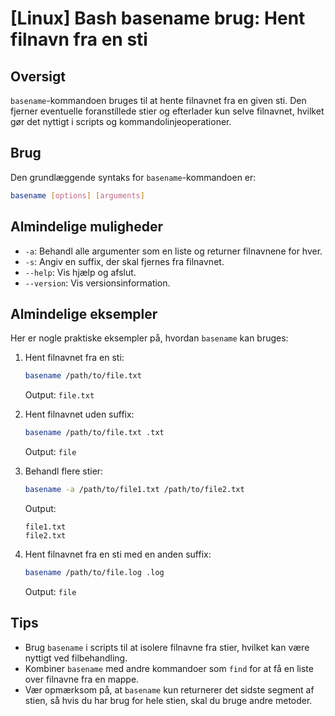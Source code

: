 # [Linux] Bash basename brug: Hent filnavn fra en sti

## Oversigt
`basename`-kommandoen bruges til at hente filnavnet fra en given sti. Den fjerner eventuelle foranstillede stier og efterlader kun selve filnavnet, hvilket gør det nyttigt i scripts og kommandolinjeoperationer.

## Brug
Den grundlæggende syntaks for `basename`-kommandoen er:

```bash
basename [options] [arguments]
```

## Almindelige muligheder
- `-a`: Behandl alle argumenter som en liste og returner filnavnene for hver.
- `-s`: Angiv en suffix, der skal fjernes fra filnavnet.
- `--help`: Vis hjælp og afslut.
- `--version`: Vis versionsinformation.

## Almindelige eksempler
Her er nogle praktiske eksempler på, hvordan `basename` kan bruges:

1. Hent filnavnet fra en sti:
   ```bash
   basename /path/to/file.txt
   ```
   Output: `file.txt`

2. Hent filnavnet uden suffix:
   ```bash
   basename /path/to/file.txt .txt
   ```
   Output: `file`

3. Behandl flere stier:
   ```bash
   basename -a /path/to/file1.txt /path/to/file2.txt
   ```
   Output:
   ```
   file1.txt
   file2.txt
   ```

4. Hent filnavnet fra en sti med en anden suffix:
   ```bash
   basename /path/to/file.log .log
   ```
   Output: `file`

## Tips
- Brug `basename` i scripts til at isolere filnavne fra stier, hvilket kan være nyttigt ved filbehandling.
- Kombiner `basename` med andre kommandoer som `find` for at få en liste over filnavne fra en mappe.
- Vær opmærksom på, at `basename` kun returnerer det sidste segment af stien, så hvis du har brug for hele stien, skal du bruge andre metoder.